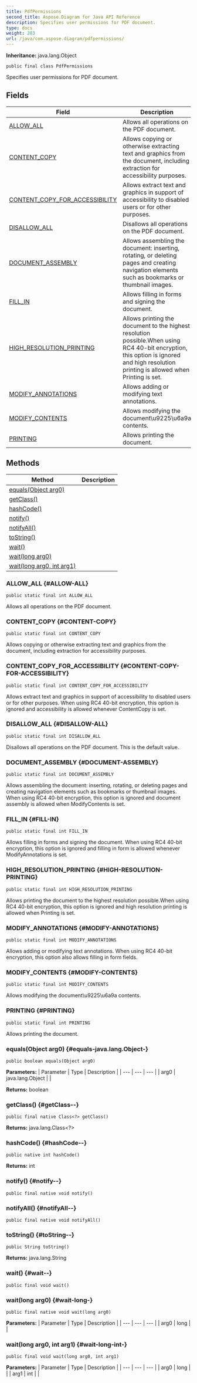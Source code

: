 ```yaml
---
title: PdfPermissions
second_title: Aspose.Diagram for Java API Reference
description: Specifies user permissions for PDF document.
type: docs
weight: 283
url: /java/com.aspose.diagram/pdfpermissions/
---
```


**Inheritance:**
java.lang.Object
```
public final class PdfPermissions
```

Specifies user permissions for PDF document.
## Fields

| Field | Description |
| --- | --- |
| [ALLOW_ALL](#ALLOW-ALL) | Allows all operations on the PDF document. |
| [CONTENT_COPY](#CONTENT-COPY) | Allows copying or otherwise extracting text and graphics from the document, including extraction for accessibility purposes. |
| [CONTENT_COPY_FOR_ACCESSIBILITY](#CONTENT-COPY-FOR-ACCESSIBILITY) | Allows extract text and graphics in support of accessibility to disabled users or for other purposes. |
| [DISALLOW_ALL](#DISALLOW-ALL) | Disallows all operations on the PDF document. |
| [DOCUMENT_ASSEMBLY](#DOCUMENT-ASSEMBLY) | Allows assembling the document: inserting, rotating, or deleting pages and creating navigation elements such as bookmarks or thumbnail images. |
| [FILL_IN](#FILL-IN) | Allows filling in forms and signing the document. |
| [HIGH_RESOLUTION_PRINTING](#HIGH-RESOLUTION-PRINTING) | Allows printing the document to the highest resolution possible.When using RC4 40-bit encryption, this option is ignored and high resolution printing is allowed when Printing is set. |
| [MODIFY_ANNOTATIONS](#MODIFY-ANNOTATIONS) | Allows adding or modifying text annotations. |
| [MODIFY_CONTENTS](#MODIFY-CONTENTS) | Allows modifying the document\\u9225\\u6a9a contents. |
| [PRINTING](#PRINTING) | Allows printing the document. |
## Methods

| Method | Description |
| --- | --- |
| [equals(Object arg0)](#equals-java.lang.Object-) |  |
| [getClass()](#getClass--) |  |
| [hashCode()](#hashCode--) |  |
| [notify()](#notify--) |  |
| [notifyAll()](#notifyAll--) |  |
| [toString()](#toString--) |  |
| [wait()](#wait--) |  |
| [wait(long arg0)](#wait-long-) |  |
| [wait(long arg0, int arg1)](#wait-long-int-) |  |
### ALLOW_ALL {#ALLOW-ALL}
```
public static final int ALLOW_ALL
```


Allows all operations on the PDF document.

### CONTENT_COPY {#CONTENT-COPY}
```
public static final int CONTENT_COPY
```


Allows copying or otherwise extracting text and graphics from the document, including extraction for accessibility purposes.

### CONTENT_COPY_FOR_ACCESSIBILITY {#CONTENT-COPY-FOR-ACCESSIBILITY}
```
public static final int CONTENT_COPY_FOR_ACCESSIBILITY
```


Allows extract text and graphics in support of accessibility to disabled users or for other purposes. When using RC4 40-bit encryption, this option is ignored and accessibility is allowed whenever ContentCopy is set.

### DISALLOW_ALL {#DISALLOW-ALL}
```
public static final int DISALLOW_ALL
```


Disallows all operations on the PDF document. This is the default value.

### DOCUMENT_ASSEMBLY {#DOCUMENT-ASSEMBLY}
```
public static final int DOCUMENT_ASSEMBLY
```


Allows assembling the document: inserting, rotating, or deleting pages and creating navigation elements such as bookmarks or thumbnail images. When using RC4 40-bit encryption, this option is ignored and document assembly is allowed when ModifyContents is set.

### FILL_IN {#FILL-IN}
```
public static final int FILL_IN
```


Allows filling in forms and signing the document. When using RC4 40-bit encryption, this option is ignored and filling in form is allowed whenever ModifyAnnotations is set.

### HIGH_RESOLUTION_PRINTING {#HIGH-RESOLUTION-PRINTING}
```
public static final int HIGH_RESOLUTION_PRINTING
```


Allows printing the document to the highest resolution possible.When using RC4 40-bit encryption, this option is ignored and high resolution printing is allowed when Printing is set.

### MODIFY_ANNOTATIONS {#MODIFY-ANNOTATIONS}
```
public static final int MODIFY_ANNOTATIONS
```


Allows adding or modifying text annotations. When using RC4 40-bit encryption, this option also allows filling in form fields.

### MODIFY_CONTENTS {#MODIFY-CONTENTS}
```
public static final int MODIFY_CONTENTS
```


Allows modifying the document\\u9225\\u6a9a contents.

### PRINTING {#PRINTING}
```
public static final int PRINTING
```


Allows printing the document.

### equals(Object arg0) {#equals-java.lang.Object-}
```
public boolean equals(Object arg0)
```




**Parameters:**
| Parameter | Type | Description |
| --- | --- | --- |
| arg0 | java.lang.Object |  |

**Returns:**
boolean
### getClass() {#getClass--}
```
public final native Class<?> getClass()
```




**Returns:**
java.lang.Class<?>
### hashCode() {#hashCode--}
```
public native int hashCode()
```




**Returns:**
int
### notify() {#notify--}
```
public final native void notify()
```




### notifyAll() {#notifyAll--}
```
public final native void notifyAll()
```




### toString() {#toString--}
```
public String toString()
```




**Returns:**
java.lang.String
### wait() {#wait--}
```
public final void wait()
```




### wait(long arg0) {#wait-long-}
```
public final native void wait(long arg0)
```




**Parameters:**
| Parameter | Type | Description |
| --- | --- | --- |
| arg0 | long |  |

### wait(long arg0, int arg1) {#wait-long-int-}
```
public final void wait(long arg0, int arg1)
```




**Parameters:**
| Parameter | Type | Description |
| --- | --- | --- |
| arg0 | long |  |
| arg1 | int |  |

